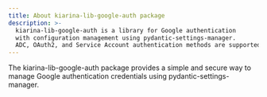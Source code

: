 ```yaml
---
title: About kiarina-lib-google-auth package
description: >-
  kiarina-lib-google-auth is a library for Google authentication
  with configuration management using pydantic-settings-manager.
  ADC, OAuth2, and Service Account authentication methods are supported.
---
```


The kiarina-lib-google-auth package provides a simple and secure way to manage Google authentication credentials using pydantic-settings-manager.
